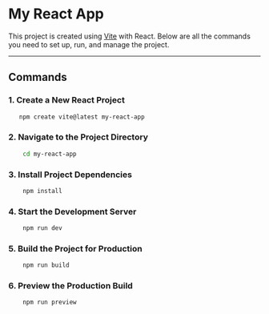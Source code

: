 # My React App

This project is created using [Vite](https://vitejs.dev) with React. Below are all the commands you need to set up, run, and manage the project.

---

## Commands

### 1. **Create a New React Project**
```bash
   npm create vite@latest my-react-app
```

### 2. **Navigate to the Project Directory**
```bash
    cd my-react-app
```

### 3. **Install Project Dependencies**
```bash
    npm install
```

### 4. **Start the Development Server**
```bash
    npm run dev
```

### 5. **Build the Project for Production**
```bash
    npm run build
```

### 6. **Preview the Production Build**
```bash
    npm run preview
```